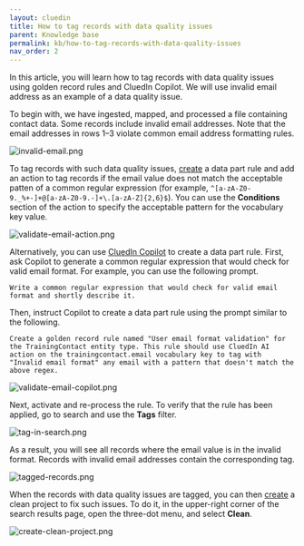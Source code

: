 ```yaml
---
layout: cluedin
title: How to tag records with data quality issues
parent: Knowledge base
permalink: kb/how-to-tag-records-with-data-quality-issues
nav_order: 2
---
```


In this article, you will learn how to tag records with data quality issues using golden record rules and CluedIn Copilot. We will use invalid email address as an example of a data quality issue.

To begin with, we have ingested, mapped, and processed a file containing contact data. Some records include invalid email addresses. Note that the email addresses in rows 1–3 violate common email address formatting rules.

![invalid-email.png](../../assets/images/kb/how-to/invalid-email.png)

To tag records with such data quality issues, [create](/management/rules/create-rule) a data part rule and add an action to tag records if the email value does not match the acceptable patten of a common regular expression (for example, `^[a-zA-Z0-9._%+-]+@[a-zA-Z0-9.-]+\.[a-zA-Z]{2,6}$`). You can use the **Conditions** section of the action to specify the acceptable pattern for the vocabulary key value.

![validate-email-action.png](../../assets/images/kb/how-to/validate-email-action.png)

Alternatively, you can use [CluedIn Copilot](/microsoft-integration/copilot-integration) to create a data part rule. First, ask Copilot to generate a common regular expression that would check for valid email format. For example, you can use the following prompt.

```
Write a common regular expression that would check for valid email format and shortly describe it.
```

Then, instruct Copilot to create a data part rule using the prompt similar to the following.

```
Create a golden record rule named "User email format validation" for the TrainingContact entity type. This rule should use CluedIn AI action on the trainingcontact.email vocabulary key to tag with "Invalid email format" any email with a pattern that doesn't match the above regex.
```

![validate-email-copilot.png](../../assets/images/kb/how-to/validate-email-copilot.png)

Next, activate and re-process the rule. To verify that the rule has been applied, go to search and use the **Tags** filter.

![tag-in-search.png](../../assets/images/kb/how-to/tag-in-search.png)

As a result, you will see all records where the email value is in the invalid format. Records with invalid email addresses contain the corresponding tag.

![tagged-records.png](../../assets/images/kb/how-to/tagged-records.png)

When the records with data quality issues are tagged, you can then [create](/preparation/clean/create-clean-project) a clean project to fix such issues. To do it, in the upper-right corner of the search results page, open the three-dot menu, and select **Clean**.

![create-clean-project.png](../../assets/images/kb/how-to/create-clean-project.png)